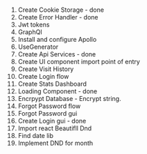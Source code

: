 ###

1. Create Cookie Storage - done
2. Create Error Handler - done
3. Jwt tokens
4. GraphQl
5. Install and configure Apollo
6. UseGenerator
7. Create Api Services - done
8. Create UI component import point of entry
9. Create Visit History
10. Create Login flow
11. Create Stats Dashboard
12. Loading Component - done
13. Encrpypt Database - Encrypt string.
14. Forgot Password flow
15. Forgot Password gui
16. Create Login gui - done
17. Import react Beautifll Dnd
18. Find date lib
19. Implement DND for month

